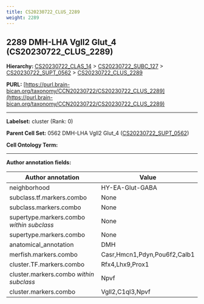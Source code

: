 ```yaml
---
title: CS20230722_CLUS_2289
weight: 2289
---
```

## 2289 DMH-LHA Vgll2 Glut_4 (CS20230722_CLUS_2289)
<b>Hierarchy: </b>
[CS20230722_CLAS_14](../CS20230722_CLAS_14) >
[CS20230722_SUBC_127](../CS20230722_SUBC_127) >
[CS20230722_SUPT_0562](../CS20230722_SUPT_0562) >
[CS20230722_CLUS_2289](../CS20230722_CLUS_2289)

**PURL:** [https://purl.brain-bican.org/taxonomy/CCN20230722/CS20230722_CLUS_2289](https://purl.brain-bican.org/taxonomy/CCN20230722/CS20230722_CLUS_2289)

---


**Labelset:** cluster (Rank: 0)

**Parent Cell Set:** 0562 DMH-LHA Vgll2 Glut_4 ([CS20230722_SUPT_0562](../CS20230722_SUPT_0562))



**Cell Ontology Term:** 

[MARKER GENES.]: #


---

[TRANSFERRED ANNOTATIONS.]: #


[AUTHOR ANNOTATION FIELDS.]: #


**Author annotation fields:**

| Author annotation | Value |
|-------------------|-------|
|neighborhood|HY-EA-Glut-GABA|
|subclass.tf.markers.combo|None|
|subclass.markers.combo|None|
|supertype.markers.combo _within subclass_|None|
|supertype.markers.combo|None|
|anatomical_annotation|DMH|
|merfish.markers.combo|Casr,Hmcn1,Pdyn,Pou6f2,Calb1|
|cluster.TF.markers.combo|Rfx4,Lhx9,Prox1|
|cluster.markers.combo _within subclass_|Npvf|
|cluster.markers.combo|Vgll2,C1ql3,Npvf|
